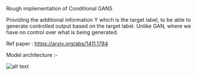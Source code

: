 Rough implementation of Conditional GANS

Providing the additional information Y which is the target label, to be able to generate controlled output based on the target label. Unlike GAN, where we have no control over what is being generated.

Ref paper : https://arxiv.org/abs/1411.1784

Model architecture :-

![alt text]([https://lmb.informatik.uni-freiburg.de/people/ronneber/u-net/u-net-architecture.png](https://machine-learning-note.readthedocs.io/en/latest/_images/cGAN.png)https://machine-learning-note.readthedocs.io/en/latest/_images/cGAN.png)
